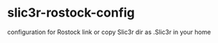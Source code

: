 slic3r-rostock-config
=====================

configuration for Rostock
link or copy Slic3r dir as .Slic3r in your home
